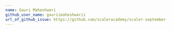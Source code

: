 ```yaml
---
name: Gauri Maheshwari
github_user_name: gauriimaheshwarii
url_of_github_issue: https://github.com/scaleracademy/scaler-september-open-source-challenge/issues/273
---
```

